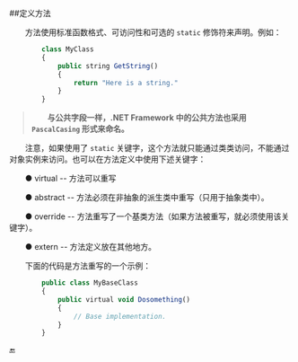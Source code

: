 ##定义方法

&emsp;&emsp;方法使用标准函数格式、可访问性和可选的 `static` 修饰符来声明。例如：

```javascript
        class MyClass
        {
            public string GetString()
            {
                return "Here is a string."
            }
        }
```

>&emsp;&emsp;**与公共字段一样，.NET Framework 中的公共方法也采用 `PascalCasing` 形式来命名。**

&emsp;&emsp;注意，如果使用了 `static` 关键字，这个方法就只能通过类类访问，不能通过对象实例来访问。也可以在方法定义中使用下述关键字：

&emsp;&emsp;● virtual -- 方法可以重写

&emsp;&emsp;● abstract -- 方法必须在非抽象的派生类中重写（只用于抽象类中）。

&emsp;&emsp;● override -- 方法重写了一个基类方法（如果方法被重写，就必须使用该关键字）。

&emsp;&emsp;● extern -- 方法定义放在其他地方。

&emsp;&emsp;下面的代码是方法重写的一个示例：

```javascript
        public class MyBaseClass
        {
            public virtual void Dosomething()
            {
                // Base implementation.
            }
        }
```




























🔚